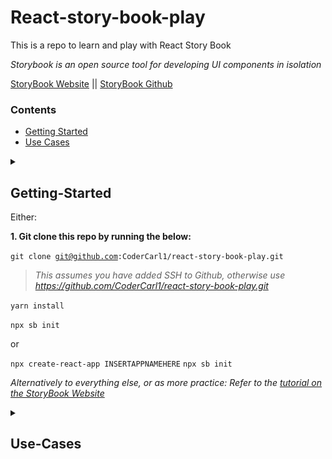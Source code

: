 # React-story-book-play
This is a repo to learn and play with React Story Book

<em>Storybook is an open source tool for developing UI components in isolation</em>

[StoryBook Website](https://storybook.js.org/)  ||  [StoryBook Github](https://github.com/storybookjs/storybook)

### Contents
<ul>
<li><a href="#getting-started">Getting Started</a></li>
<li><a href="#use-Cases">Use Cases</a></li>
</ul>



<details><summary><h2 id="getting-started"> Getting-Started</h2>

Either:

<strong>1. Git clone this repo by running the below: </strong>

  <code>git clone git@github.com:CoderCarl1/react-story-book-play.git</code>

  > <em>This assumes you have added SSH to Github, otherwise use https://github.com/CoderCarl1/react-story-book-play.git</em>

  <code>yarn install</code>

  <code>npx sb init</code>

or

<code>npx create-react-app INSERTAPPNAMEHERE</code>
<code>npx sb init </code>

<em>Alternatively to everything else, or as more practice: Refer to the <a href="https://storybook.js.org/tutorials/intro-to-storybook">tutorial on the StoryBook Website</a></em>
</summary>

[Back to Contents](#Contents)
</details>


<details><summary><h2 id="use-Cases">Use-Cases </h2></summary>


---
<h3>Test the <strong>accessibility</strong> of your component  </h3>

- <em><a href="https://github.com/storybookjs/storybook/tree/next/addons/a11y" target="_blank">A11y Addon documentation</a></em>

<a href="https://raw.githubusercontent.com/storybookjs/storybook/HEAD/addons/a11y/docs/screenshot.png"><img height=400 src="https://raw.githubusercontent.com/storybookjs/storybook/HEAD/addons/a11y/docs/screenshot.png"></img></a>

---
<h3>Create a private <strong>Readme for each component</strong>  </h3>

- <em><a href="https://github.com/storybookjs/storybook/tree/next/addons/docs" target="_blank">StoryBook Docs documentation </a></h3>

<a href="https://raw.githubusercontent.com/storybookjs/storybook/master/addons/docs/docs/media/hero.png"><img height=400 src="https://raw.githubusercontent.com/storybookjs/storybook/master/addons/docs/docs/media/hero.png"></img></a>

---
<h3>Check the <strong>interactions between components</strong></h3>

- <em><a href="https://github.com/storybookjs/storybook/tree/next/addons/links">Linking between StoryBook Components</a></em>

```js
import { linkTo } from '@storybook/addon-links'

export default {
  title: 'Button',
};

export const first = () => (
  <button onClick={linkTo('Button', 'second')}>Go to "Second"</button>
);
export const second = () => (
  <button onClick={linkTo('Button', 'first')}>Go to "First"</button>
);
```
---
<h3><strong>Send Query Parameters</strong> to the component</h3>

<em>Our Component can render data to the screen depending on the Props we pass to it. These can come from the Params sent in the URL. </em>

### Examples

<em>A weather APP</em>
  - Render the weather for the city whose name is sent with a <a href="https://developer.mozilla.org/en-US/docs/Web/API/Fetch_API/Using_Fetch">FETCH request</a> to the API

<em>A Job Search App wich displays 5 jobs at a time</em>
  - the <kbd>next</kbd> button will send a request in params to load the next 5  (0-5, 6-10, 11-15 and so on...)
  
---
<h3>Render the component <strong>in Different @Media Queries</strong></h3>

- <em><a href="https://github.com/storybookjs/storybook/tree/next/addons/viewport">StoryBook Viewports</a></em>

<a href="https://github.com/storybookjs/storybook/raw/master/addons/viewport/docs/viewport.png"><img height=400 src="https://github.com/storybookjs/storybook/raw/master/addons/viewport/docs/viewport.png"></img></a>

---
[Back to Contents](#Contents)
</details>